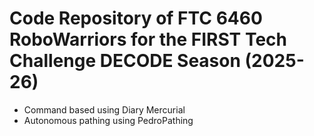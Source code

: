 # Code Repository of FTC 6460 RoboWarriors for the FIRST Tech Challenge DECODE Season (2025-26)

* Command based using Diary Mercurial
* Autonomous pathing using PedroPathing
